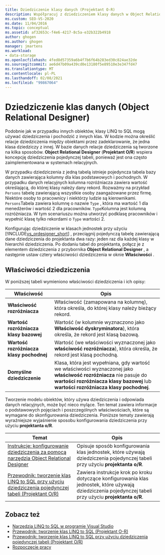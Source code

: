 ```yaml
---
title: Dziedziczenie klasy danych (Projektant O-R)
description: Współpracuj z dziedziczeniem klasy danych w Object Relational Designer (Projektant O/R), LINQ to SQL narzędzi klasy w programie Visual Studio.
ms.custom: SEO-VS-2020
ms.date: 11/04/2016
ms.topic: conceptual
ms.assetid: af32653c-f4e6-4217-8c5a-e32b322b4918
author: ghogen
ms.author: ghogen
manager: jmartens
ms.workload:
- data-storage
ms.openlocfilehash: 4fed8d57359a6b4f7b6f64b283ed30c824ae32de
ms.sourcegitcommit: ae6d47b09a439cd0e13180f5e89510e3e347fd47
ms.translationtype: MT
ms.contentlocale: pl-PL
ms.lasthandoff: 02/08/2021
ms.locfileid: "99867064"
---
```

# <a name="data-class-inheritance-or-designer"></a>Dziedziczenie klas danych (Object Relational Designer)

Podobnie jak w przypadku innych obiektów, klasy LINQ to SQL mogą używać dziedziczenia i pochodzić z innych klas. W kodzie można określić relacje dziedziczenia między obiektami przez zadeklarowanie, że jedna klasa dziedziczy z innej. W bazie danych relacje dziedziczenia są tworzone na kilka sposobów. **Object Relational Designer** (**Projektant O/R**) wspiera koncepcję dziedziczenia pojedynczej tabeli, ponieważ jest ona często zaimplementowana w systemach relacyjnych.

W przypadku dziedziczenia z jedną tabelą istnieje pojedyncza tabela bazy danych zawierająca kolumny dla klas podstawowych i pochodnych. W przypadku danych relacyjnych kolumna rozróżniacza zawiera wartość określającą, do której klasy należy dany rekord. Rozważmy na przykład `Persons` tabelę zawierającą wszystkie osoby zaangażowane przez firmę. Niektóre osoby to pracownicy i niektórzy ludzie są kierownikami. `Persons`Tabela zawiera kolumnę o nazwie `Type` , która ma wartość 1 dla menedżerów i wartość 2 dla pracowników. `Type`Kolumna jest kolumną rozróżniacza. W tym scenariuszu można utworzyć podklasę pracowników i wypełnić klasę tylko rekordami o `Type` wartości 2.

Konfigurując dziedziczenie w klasach jednostek przy użyciu [!INCLUDE[vs_ordesigner_short](../data-tools/includes/vs_ordesigner_short_md.md)] , przeciągnij pojedynczą tabelę zawierającą dane dziedziczenia do projektanta dwa razy: jeden raz dla każdej klasy w hierarchii dziedziczenia. Po dodaniu tabel do projektanta, połącz je z elementem dziedziczenia z przybornika **Object Relational Designer** , a następnie ustaw cztery właściwości dziedziczenia w oknie **Właściwości** .

## <a name="inheritance-properties"></a>Właściwości dziedziczenia

W poniższej tabeli wymieniono właściwości dziedziczenia i ich opisy:

|Właściwość|Opis|
|--------------|-----------------|
|**Właściwość rozróżniacza**|Właściwość (zamapowana na kolumnę), która określa, do której klasy należy bieżący rekord.|
|**Wartość rozróżniacza klasy bazowej**|Wartość (w kolumnie wyznaczono jako **Właściwość dyskryminatora**), która określa, że rekord jest klasą bazową.|
|**Wartość rozróżniacza klasy pochodnej**|Wartość (we właściwości wyznaczonej jako **właściwość rozróżniacza**), która określa, że rekord jest klasą pochodną.|
|**Domyślne dziedziczenie**|Klasa, która jest wypełniana, gdy wartość we właściwości wyznaczonej jako **właściwość rozróżniacza** nie pasuje do **wartości rozróżniacza klasy bazowej** lub **wartości rozróżniacza klasy pochodnej**.|

Tworzenie modelu obiektów, który używa dziedziczenia i odpowiada danych relacyjnych, może być nieco mylące. Ten temat zawiera informacje o podstawowych pojęciach i poszczególnych właściwościach, które są wymagane do skonfigurowania dziedziczenia. Poniższe tematy zawierają wyraźniejsze wyjaśnienie sposobu konfigurowania dziedziczenia przy użyciu **projektanta o/R**.

|Temat|Opis|
|-----------|-----------------|
|[Instrukcje: konfigurowanie dziedziczenia za pomocą narzędzia Object Relational Designer](../data-tools/how-to-configure-inheritance-by-using-the-o-r-designer.md)|Opisuje sposób konfigurowania klas jednostek, które używają dziedziczenia pojedynczej tabeli przy użyciu **projektanta o/R**.|
|[Przewodnik: tworzenie klas LINQ to SQL przy użyciu dziedziczenia pojedynczej tabeli (Projektant O/R)](../data-tools/walkthrough-creating-linq-to-sql-classes-by-using-single-table-inheritance-o-r-designer.md)|Zawiera instrukcje krok po kroku dotyczące konfigurowania klas jednostek, które używają dziedziczenia pojedynczej tabeli przy użyciu **projektanta o/R**.|

## <a name="see-also"></a>Zobacz też

- [Narzędzia LINQ to SQL w programie Visual Studio](../data-tools/linq-to-sql-tools-in-visual-studio2.md)
- [Przewodnik: tworzenie klas LINQ to SQL (Projektant O-R)](how-to-create-linq-to-sql-classes-mapped-to-tables-and-views-o-r-designer.md)
- [Przewodnik: tworzenie klas LINQ to SQL przy użyciu dziedziczenia pojedynczej tabeli (Projektant O/R)](../data-tools/walkthrough-creating-linq-to-sql-classes-by-using-single-table-inheritance-o-r-designer.md)
- [Rozpoczęcie pracy](/dotnet/framework/data/adonet/sql/linq/getting-started)
